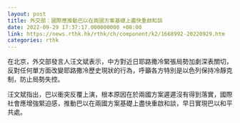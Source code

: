 ```yaml
---
layout: post
title: 外交部：國際應推動巴以在兩國方案基礎上盡快重啟和談
date: 2022-09-29 17:37:17.000000000 +08:00
link: https://news.rthk.hk/rthk/ch/component/k2/1668992-20220929.htm
categories: rthk
---
```


在北京，外交部發言人汪文斌表示，中方對近日耶路撒冷緊張局勢加劇深表關切，反對任何單方面改變耶路撒冷歷史現狀的行為，呼籲各方特別是以色列保持冷靜克制，防止局勢失控。

汪文斌指出，巴以衝突反覆上演，根本原因在於兩國方案遲遲沒有得到落實，國際社會應增強緊迫感，推動巴以在兩國方案基礎上盡快重啟和談，早日實現巴以和平共處。
